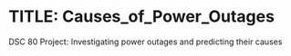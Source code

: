 # TITLE: Causes_of_Power_Outages
DSC 80 Project: Investigating power outages and predicting their causes
